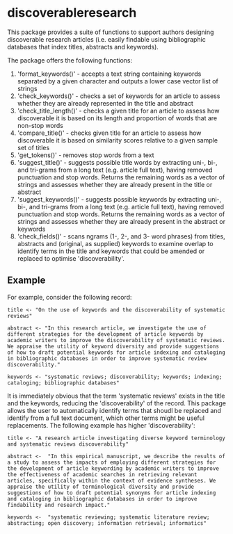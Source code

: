# discoverableresearch

This package provides a suite of functions to support authors designing discoverable research articles (i.e. easily findable using bibliographic databases that index titles, abstracts and keywords).

The package offers the following functions:
1) 'format_keywords()' - accepts a text string containing keywords separated by a given character and outputs a lower case vector list of strings
2) 'check_keywords()' - checks a set of keywords for an article to assess whether they are already represented in the title and abstract
3) 'check_title_length()' - checks a given title for an article to assess how discoverable it is based on its length and proportion of words that are non-stop words
4) 'compare_title()' - checks given title for an article to assess how discoverable it is based on similarity scores relative to a given sample set of titles
5) 'get_tokens()' - removes stop words from a text
6) 'suggest_title()' - suggests possible title words by extracting uni-, bi-, and tri-grams from a long text (e.g. article full text), having removed punctuation and stop words. Returns the remaining words as a vector of strings and assesses whether they are already present in the title or abstract
7) 'suggest_keywords()' - suggests possible keywords by extracting uni-, bi-, and tri-grams from a long text (e.g. article full text), having removed punctuation and stop words. Returns the remaining words as a vector of strings and assesses whether they are already present in the abstract or keywords
8) 'check_fields()' - scans ngrams (1-, 2-, and 3- word phrases) from titles, abstracts and (original, as supplied) keywords to examine overlap to identify terms in the title and keywords that could be amended or replaced to optimise 'discoverability'.


## Example
For example, consider the following record:


`title <- "On the use of keywords and the discoverability of systematic reviews"`

`abstract <- "In this research article, we investigate the use of different strategies for the development of article keywords by academic writers to improve the discoverability of systematic reviews. We appraise the utility of keyword diversity and provide suggestions of how to draft potential keywords for article indexing and cataloging in bibliographic databases in order to improve systematic review discoverability."`

`keywords <- "systematic reviews; discoverability; keywords; indexing; cataloging; bibliographic databases"`


It is immediately obvious that the term 'systematic reviews' exists in the title and the keywords, reducing the 'discoverability' of the record. This package allows the user to automatically identify terms that shoudl be replaced and identify from a full text document, which other terms might be useful replacements. The following example has higher 'discoverability':


`title <- "A research article investigating diverse keyword terminology and systematic reviews discoverability"`

`abstract <-  "In this empirical manuscript, we describe the results of a study to assess the impacts of employing different strategies for the development of article keywording by academic writers to improve the effectiveness of academic searches in retrieving relevant articles, specifically within the context of evidence syntheses. We appraise the utility of terminological diversity and provide suggestions of how to draft potential synonyms for article indexing and cataloging in bibliographic databases in order to improve findability and research impact."`

`keywords <-  "systematic reviewing; systematic literature review; abstracting; open discovery; information retrieval; informatics"`
